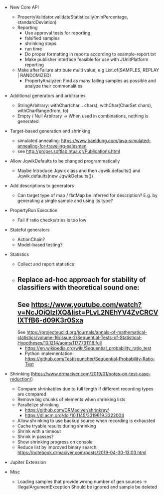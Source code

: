 - New Core API
    - PropertyValidator.validateStatistically(minPercentage, standardDeviation)
    - Reporting
      - Use approval tests for reporting
      - falsified samples
      - shrinking steps
      - run time
      - Do proper formatting in reports according to example-report.txt 
      - Make publisher interface feasible for use with JUnitPlatform reporting
    - Make afterFailure attribute multi value, e.g List.of(SAMPLES, REPLAY |
      RANDOMIZED)
        - PropertyAnalyzer: Find as many failing samples as possible and analyze
          their commonalities

- Additional generators and arbitraries
    - StringArbitrary: withChar(char... chars), withChar(CharSet chars),
      withCharRange(from, to)
    - Empty / Null Arbitrary -> When used in combinations, nothing is generated

- Target-based generation and shrinking
    - simulated
      annealing: https://www.baeldung.com/java-simulated-annealing-for-traveling-salesman
    - see http://proper.softlab.ntua.gr/Publications.html

- Allow JqwikDefaults to be changed programmatically
    - Maybe Introduce Jqwik class and then Jqwik.defaults() and Jqwik.defaults(new JqwikDefaults())
  
- Add descriptions to generators
    - Can target type of map / flatMap be inferred for description?
      E.g. by generating a single sample and using its type?

- PropertyRun Execution
    - Fail if ratio checks/tries is too low

- Stateful generators
    - ActionChain?
    - Model-based testing?

- Statistics
    - Collect and report statistics
    - Replace ad-hoc approach for stability of classifiers with theoretical sound one:
        -
        See   https://www.youtube.com/watch?v=NcJOiQlzlXQ&list=PLvL2NEhYV4ZvCRCVlXTfB6-d09K3r0Sxa
        -
        See https://projecteuclid.org/journals/annals-of-mathematical-statistics/volume-16/issue-2/Sequential-Tests-of-Statistical-Hypotheses/10.1214/aoms/1177731118.full
        - https://en.wikipedia.org/wiki/Sequential_probability_ratio_test
        - Python
          implementation: https://github.com/Testispuncher/Sequential-Probability-Ratio-Test

- Shrinking (https://www.drmaciver.com/2019/01/notes-on-test-case-reduction/)
    - Compare shrinkables due to full length if different recording types are
      compared
    - Remove big chunks of elements when shrinking lists
    - Parallelize shrinking
        - https://github.com/DRMacIver/shrinkray/
        - https://dl.acm.org/doi/10.1145/3319619.3322004
    - Allow shrinking to use backup source when recording is exhausted
    - Cache tryable results during shrinking
    - Shrink with a timeout
    - Shrink in passes?
    - Show shrinking progress on console
    - Reduce list by improved binary
      search: https://notebook.drmaciver.com/posts/2019-04-30-13:03.html

- Jupiter Extension

- Misc
    - Loading samples that provide wrong number of gen sources -> IllegalArgumentException
      Should be ignored and sample be deleted